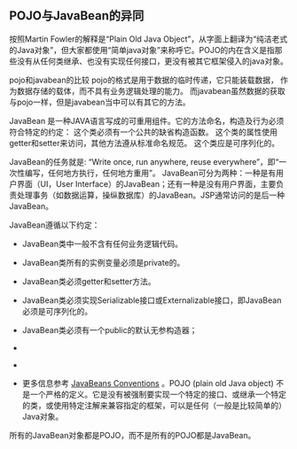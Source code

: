 ## POJO与JavaBean的异同

按照Martin Fowler的解释是“Plain Old Java Object”，从字面上翻译为“纯洁老式的Java对象”，但大家都使用“简单java对象”来称呼它。POJO的内在含义是指那些没有从任何类继承、也没有实现任何接口，更没有被其它框架侵入的java对象。

pojo和javabean的比较
pojo的格式是用于数据的临时传递，它只能装载数据， 作为数据存储的载体，而不具有业务逻辑处理的能力。
而javabean虽然数据的获取与pojo一样，但是javabean当中可以有其它的方法。

JavaBean 是一种JAVA语言写成的可重用组件。它的方法命名，构造及行为必须符合特定的约定：
这个类必须有一个公共的缺省构造函数。
这个类的属性使用getter和setter来访问，其他方法遵从标准命名规范。
这个类应是可序列化的。

JavaBean的任务就是: “Write once, run anywhere, reuse everywhere”，即“一次性编写，任何地方执行，任何地方重用”。
JavaBean可分为两种：一种是有用户界面（UI，User Interface）的JavaBean；还有一种是没有用户界面，主要负责处理事务（如数据运算，操纵数据库）的JavaBean。JSP通常访问的是后一种JavaBean。

JavaBean遵循以下约定：

- JavaBean类中一般不含有任何业务逻辑代码。
- JavaBean类所有的实例变量必须是private的。
- JavaBean类必须getter和setter方法。
- JavaBean类必须实现Serializable接口或Externalizable接口，即JavaBean必须是可序列化的。
- JavaBean类必须有一个public的默认无参构造器；


- ​
- ​
- 更多信息参考 [JavaBeans Conventions](http://docstore.mik.ua/orelly/java-ent/jnut/ch06_02.htm) 。POJO (plain old Java object) 不是一个严格的定义。它是没有被强制要实现一个特定的接口、或继承一个特定的类，或使用特定注解来兼容指定的框架，可以是任何（一般是比较简单的）Java对象。

所有的JavaBean对象都是POJO，而不是所有的POJO都是JavaBean。
